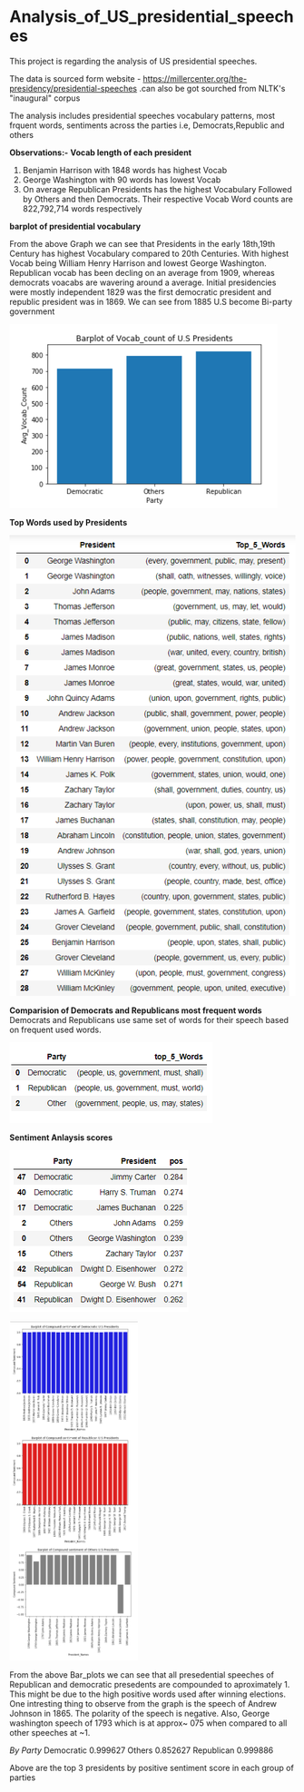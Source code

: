 # Analysis_of_US_presidential_speeches

This project is regarding the analysis of US presidential speeches.

The data is sourced form website - https://millercenter.org/the-presidency/presidential-speeches .can also be got sourched from NLTK's "inaugural" corpus 

The analysis includes presidential speeches vocabulary patterns, most frquent words, sentiments across the parties i.e, Democrats,Republic and others

**Observations:-**
**Vocab length of each president**
1. Benjamin Harrison with 1848 words has highest Vocab
2. George Washington with 90 words has lowest Vocab
3. On average Republican Presidents has the highest Vocabulary Followed by Others and then Democrats. Their respective Vocab Word counts are 822,792,714 words respectively

**barplot of presidential vocabulary**

From the above Graph we can see that Presidents in the early 18th,19th Century has highest Vocabulary compared to 20th Centuries. With highest Vocab being William Henry Harrison and lowest George Washington.
Republican vocab has been decling on an average from 1909, whereas democrats voacabs are wavering around a average.
Initial presidencies were mostly independent 1829 was the first democratic president and republic president was in 1869. We can see from 1885 U.S become Bi-party government

![Pic4](https://github.com/ARGULASAISURAJ/Analysis_of_US_presidential_speeches/blob/main/pic4.PNG)

**Top Words used by Presidents**

![Pic](https://github.com/ARGULASAISURAJ/Analysis_of_US_presidential_speeches/blob/main/pic.PNG)

**Comparision of Democrats and Republicans most frequent words**
Democrats and Republicans use same set of words for their speech based on frequent used words.

![Pic1](https://github.com/ARGULASAISURAJ/Analysis_of_US_presidential_speeches/blob/main/pic2.PNG)



**Sentiment Anlaysis scores**

![Pic2](https://github.com/ARGULASAISURAJ/Analysis_of_US_presidential_speeches/blob/main/pic3.PNG)

![Pic5](https://github.com/ARGULASAISURAJ/Analysis_of_US_presidential_speeches/blob/main/pic5.PNG)

From the above Bar_plots we can see that all presedential speeches of Republican and democratic presedents are compounded to aproximately 1. This might be due to the high positive words used after winning elections.
One intresting thing to observe from the graph is the speech of Andrew Johnson in 1865. The polarity of the speech is negative. Also, George washington speech of 1793 which is at approx~ 075 when compared to all other speeches at ~1.

*By Party*
Democratic    0.999627
Others        0.852627
Republican    0.999886

Above are the top 3 presidents by positive sentiment score in each group of parties
